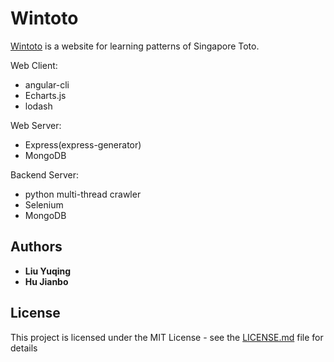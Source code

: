 # Wintoto

[Wintoto](http://www.wintoto.sg/ "Wintoto") is a website for learning patterns of Singapore Toto.

Web Client:

- angular-cli
- Echarts.js
- lodash

Web Server:

- Express(express-generator)
- MongoDB

Backend Server:
- python multi-thread crawler
- Selenium
- MongoDB

## Authors

* **Liu Yuqing** 
* **Hu Jianbo**

## License

This project is licensed under the MIT License - see the [LICENSE.md](LICENSE.md) file for details
